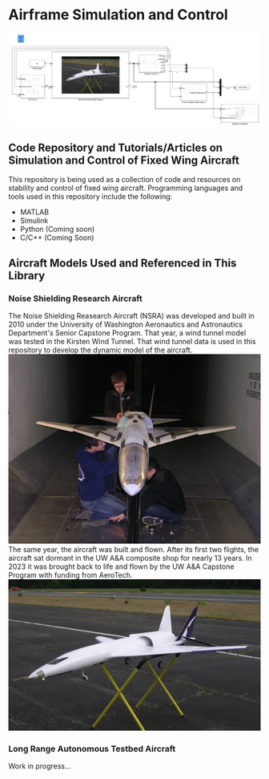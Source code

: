 # Airframe Simulation and Control
![Simulink Model of NSRA UAV](images/Simulink_Model_Cover_Photo.png)
## Code Repository and Tutorials/Articles on Simulation and Control of Fixed Wing Aircraft
This repository is being used as a collection of code and resources on stability and control of fixed wing aircraft. Programming languages and tools used in this repository include the following:

* MATLAB
* Simulink
* Python (Coming soon)
* C/C++ (Coming Soon)

## Aircraft Models Used and Referenced in This Library
### Noise Shielding Research Aircraft
The Noise Shielding Reasearch Aircraft (NSRA) was developed and built in 2010 under the University of Washington Aeronautics and Astronautics Department's Senior Capstone Program. That year, a wind tunnel model was tested in the Kirsten Wind Tunnel. That wind tunnel data is used in this repository to develop the dynamic model of the aircraft. 
![NSRA Wind Tunnel Model](images/NSRA_wind_tunnel_model.JPG)
The same year, the aircraft was built and flown. After its first two flights, the aircraft sat dormant in the UW A&A composite shop for nearly 13 years. In 2023 it was brought back to life and flown by the UW A&A Capstone Program with funding from AeroTech.
![NSRA Aircraft](images/noise_shielding_research_aircraft.png)


### Long Range Autonomous Testbed Aircraft
Work in progress...
